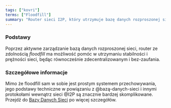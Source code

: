 ```yaml
---
tags: ["kovri"]
terms: ["Floodfill"]
summary: "Router sieci I2P, który utrzymuje bazę danych rozproszonej sieci."
---
```


### Podstawy

Poprzez aktywne zarządzanie bazą danych rozproszonej sieci, router ze zdolnością *floodfill* ma możliwość pomóc w utrzymaniu stabilności i prężności sieci, będąc równocześnie zdecentralizowanym i bez-zaufania.

### Szczegółowe informacje

Mimo że floodfill sam w sobie jest prostym systemem przechowywania, jego podstawy techniczne w powiązaniu z @bazą-danych-sieci i innymi protokołami wewnątrz sieci @I2P są znacznie bardzej skomplikowane. Przejdź do [Bazy Danych Sieci](https://geti2p.net/en/docs/how/network-database) po więcej szczegółów.
